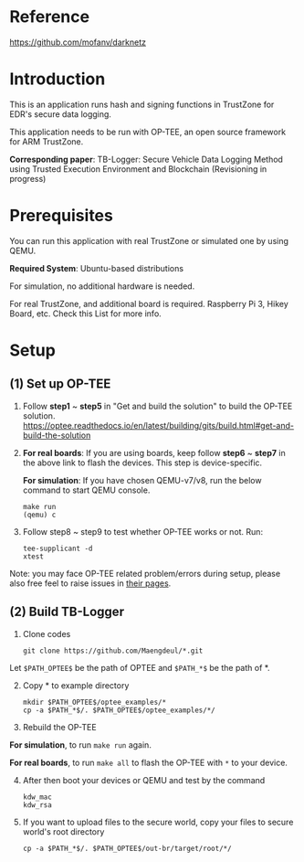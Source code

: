 # Reference

https://github.com/mofanv/darknetz

# Introduction

This is an application runs hash and signing functions in TrustZone for EDR's secure data logging.

This application needs to be run with OP-TEE, an open source framework for ARM TrustZone.

**Corresponding paper**: TB-Logger: Secure Vehicle Data Logging Method using Trusted Execution Environment and Blockchain (Revisioning in progress)

# Prerequisites

You can run this application with real TrustZone or simulated one by using QEMU.

**Required System**: Ubuntu-based distributions

For simulation, no additional hardware is needed.

For real TrustZone, and additional board is required. Raspberry Pi 3, Hikey Board, etc. Check this List for more info.

# Setup

(1) Set up OP-TEE
---

   1. Follow **step1** ~ **step5** in "Get and build the solution" to build the OP-TEE solution.
      https://optee.readthedocs.io/en/latest/building/gits/build.html#get-and-build-the-solution
   
   2. **For real boards**: If you are using boards, keep follow **step6** ~ **step7** in the above link to flash the devices. This step is device-specific.

      **For simulation**: If you have chosen QEMU-v7/v8, run the below command to start QEMU console.
   
      ```
      make run
      (qemu) c
      ```
   
   3. Follow step8 ~ step9 to test whether OP-TEE works or not. Run:

      ```
      tee-supplicant -d
      xtest
      ```
   
Note: you may face OP-TEE related problem/errors during setup, please also free feel to raise issues in [their pages](https://github.com/OP-TEE/optee_os).

(2) Build TB-Logger
---

   1. Clone codes

      ```
      git clone https://github.com/Maengdeul/*.git
      ```
   
Let ```$PATH_OPTEE$``` be the path of OPTEE and ```$PATH_*$``` be the path of *.

   2. Copy * to example directory
   
      ```
      mkdir $PATH_OPTEE$/optee_examples/*
      cp -a $PATH_*$/. $PATH_OPTEE$/optee_examples/*/
      ```
      
   3. Rebuild the OP-TEE
   
   **For simulation**, to run ```make run``` again.
   
   **For real boards**, to run ```make all``` to flash the OP-TEE with ```*``` to your device.
   
   4. After then boot your devices or QEMU and test by the command
   
      ```
      kdw_mac
      kdw_rsa
      ```
   5. If you want to upload files to the secure world, copy your files to secure world's root directory
   
      ```
      cp -a $PATH_*$/. $PATH_OPTEE$/out-br/target/root/*/
      ```

